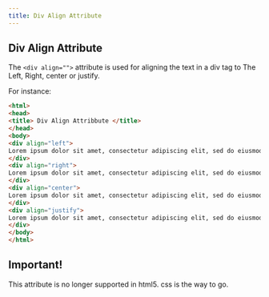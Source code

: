 ```yaml
---
title: Div Align Attribute
---
```

## Div Align Attribute

The `<div align="">` attribute is used for aligning the text in a div tag to The Left, Right, center or justify.

For instance:

```html
<html>
<head>
<title> Div Align Attribbute </title>
</head>
<body>
<div align="left">
Lorem ipsum dolor sit amet, consectetur adipiscing elit, sed do eiusmod tempor incididunt ut labore et dolore magna aliqua.
</div>
<div align="right">
Lorem ipsum dolor sit amet, consectetur adipiscing elit, sed do eiusmod tempor incididunt ut labore et dolore magna aliqua.
</div>
<div align="center">
Lorem ipsum dolor sit amet, consectetur adipiscing elit, sed do eiusmod tempor incididunt ut labore et dolore magna aliqua.
</div>
<div align="justify">
Lorem ipsum dolor sit amet, consectetur adipiscing elit, sed do eiusmod tempor incididunt ut labore et dolore magna aliqua.
</div>
</body>
</html>
```
## Important!
This attribute is no longer supported in html5. css is the way to go.


